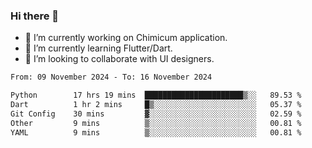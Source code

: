 ### Hi there 👋

<!--
**devcat37/devcat37** is a ✨ _special_ ✨ repository because its `README.md` (this file) appears on your GitHub profile.-->


- 🔭 I’m currently working on Chimicum application.
- 🌱 I’m currently learning Flutter/Dart.
- 👯 I’m looking to collaborate with UI designers.
<!-- - 🤔 I’m looking for help with ... -->

<!--START_SECTION:waka-->

```txt
From: 09 November 2024 - To: 16 November 2024

Python        17 hrs 19 mins  ██████████████████████▒░░   89.53 %
Dart          1 hr 2 mins     █▒░░░░░░░░░░░░░░░░░░░░░░░   05.37 %
Git Config    30 mins         ▓░░░░░░░░░░░░░░░░░░░░░░░░   02.59 %
Other         9 mins          ▒░░░░░░░░░░░░░░░░░░░░░░░░   00.81 %
YAML          9 mins          ▒░░░░░░░░░░░░░░░░░░░░░░░░   00.81 %
```

<!--END_SECTION:waka-->
